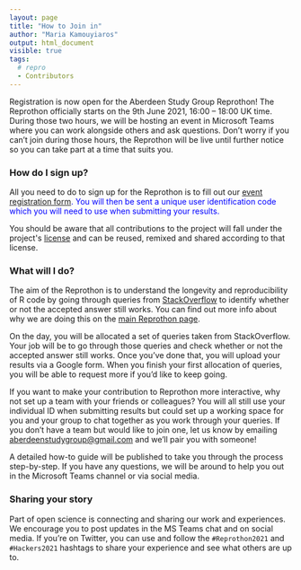 ```yaml
---
layout: page
title: "How to Join in"
author: "Maria Kamouyiaros"
output: html_document
visible: true
tags:
  # repro
  - Contributors
---
```


Registration is now open for the Aberdeen Study Group Reprothon! The Reprothon officially starts on the 9th June 2021, 16:00 – 18:00 UK time. During those two hours, we will be hosting an event in Microsoft Teams where you can work alongside others and ask questions. Don’t worry if you can’t join during those hours, the Reprothon will be live until further notice so you can take part at a time that suits you. 

### How do I sign up?
All you need to do to sign up for the Reprothon is to fill out our <span style="color: blue">[event registration form](https://docs.google.com/forms/d/e/1FAIpQLScnZ58LT9lgCHWgHK0JFD-1CPEOyZPcWdCM3VBxDdnXDgQ_AA/viewform). You will then be sent a unique user identification code which you will need to use when submitting your results. 

You should be aware that all contributions to the project will fall under the project's [license](https://github.com/AberdeenStudyGroup/Reprothon2021/blob/main/LICENSE) and can be reused, remixed and shared according to that license.

### What will I do?
The aim of the Reprothon is to understand the longevity and reproducibility of R code by going through queries from  [StackOverflow](https://stackoverflow.com/) to identify whether or not the accepted answer still works. You can find out more info about why we are doing this on the [main Reprothon page](https://aberdeenstudygroup.github.io/studyGroup/Reprothon2021/).  

On the day, you will be allocated a set of queries taken from StackOverflow. Your job will be to go through those queries and check whether or not the accepted answer still works. Once you’ve done that, you will upload your results via a Google form. When you finish your first allocation of queries, you will be able to request more if you’d like to keep going. 

If you want to make your contribution to Reprothon more interactive, why not set up a team with your friends or colleagues? You will all still use your individual ID when submitting results but could set up a working space for you and your group to chat together as you work through your queries. If you don’t have a team but would like to join one, let us know by emailing aberdeenstudygroup@gmail.com and we’ll pair you with someone! 

A detailed how-to guide will be published to take you through the process step-by-step. If you have any questions, we will be around to help you out in the Microsoft Teams channel or via social media. 


### Sharing your story
Part of open science is connecting and sharing our work and experiences. We encourage you to post updates in the MS Teams chat and on social media. If you’re on Twitter, you can use and follow the `#Reprothon2021` and `#Hackers2021` hashtags to share your experience and see what others are up to.  
